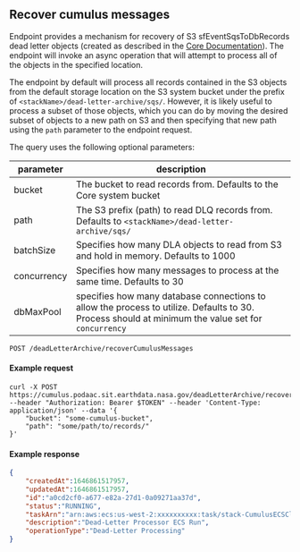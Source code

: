 ## Recover cumulus messages

Endpoint provides a mechanism for recovery of S3 sfEventSqsToDbRecords dead letter objects (created as described in the [Core Documentation](https://nasa.github.io/cumulus/docs/features/dead_letter_archive)). The endpoint will invoke an async operation that will attempt to process all of the objects in the specified location.

The endpoint by default will process all records contained in the S3 objects from the default storage location on the S3 system bucket under the prefix of `<stackName>/dead-letter-archive/sqs/`. However, it is likely useful to process a subset of those objects, which you can do by moving the desired subset of objects to a new path on S3 and then specifying that new path using the `path` parameter to the endpoint request.

The query uses the following optional parameters:

| parameter | description |
| --- | --- |
| bucket | The bucket to read records from. Defaults to the Core system bucket|
| path | The S3 prefix (path) to read DLQ records from. Defaults to `<stackName>/dead-letter-archive/sqs/`|
| batchSize | Specifies how many DLA objects to read from S3 and hold in memory.  Defaults to 1000|
| concurrency | Specifies how many messages to process at the same time.  Defaults to 30|
| dbMaxPool | specifies how many database connections to allow the process to utilize.  Defaults to 30.  Process should at minimum the value set for `concurrency`|

```endpoint
POST /deadLetterArchive/recoverCumulusMessages
```

#### Example request

```curl
curl -X POST https://cumulus.podaac.sit.earthdata.nasa.gov/deadLetterArchive/recoverCumulusMessages --header "Authorization: Bearer $TOKEN" --header 'Content-Type: application/json' --data '{
    "bucket": "some-cumulus-bucket",
    "path": "some/path/to/records/"
}'
```

#### Example response

```json
{
    "createdAt":1646861517957,
    "updatedAt":1646861517957,
    "id":"a0cd2cf0-a677-e82a-27d1-0a09271aa37d",
    "status":"RUNNING",
    "taskArn":"arn:aws:ecs:us-west-2:xxxxxxxxxx:task/stack-CumulusECSCluster/{SHA}",
    "description":"Dead-Letter Processor ECS Run",
    "operationType":"Dead-Letter Processing" 
}
```
